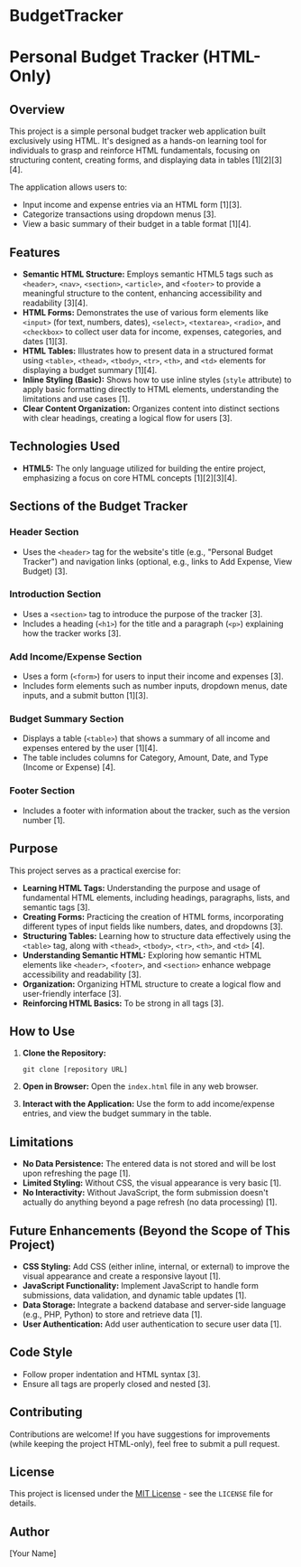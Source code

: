 # BudgetTracker

# Personal Budget Tracker (HTML-Only)

## Overview

This project is a simple personal budget tracker web application built exclusively using HTML. It's designed as a hands-on learning tool for individuals to grasp and reinforce HTML fundamentals, focusing on structuring content, creating forms, and displaying data in tables [1][2][3][4].

The application allows users to:

*   Input income and expense entries via an HTML form [1][3].
*   Categorize transactions using dropdown menus [3].
*   View a basic summary of their budget in a table format [1][4].

## Features

*   **Semantic HTML Structure:** Employs semantic HTML5 tags such as `<header>`, `<nav>`, `<section>`, `<article>`, and `<footer>` to provide a meaningful structure to the content, enhancing accessibility and readability [3][4].
*   **HTML Forms:** Demonstrates the use of various form elements like `<input>` (for text, numbers, dates), `<select>`, `<textarea>`, `<radio>`, and `<checkbox>` to collect user data for income, expenses, categories, and dates [1][3].
*   **HTML Tables:** Illustrates how to present data in a structured format using `<table>`, `<thead>`, `<tbody>`, `<tr>`, `<th>`, and `<td>` elements for displaying a budget summary [1][4].
*   **Inline Styling (Basic):** Shows how to use inline styles (`style` attribute) to apply basic formatting directly to HTML elements, understanding the limitations and use cases [1].
*   **Clear Content Organization:** Organizes content into distinct sections with clear headings, creating a logical flow for users [3].

## Technologies Used

*   **HTML5:** The only language utilized for building the entire project, emphasizing a focus on core HTML concepts [1][2][3][4].

## Sections of the Budget Tracker

### Header Section

*   Uses the `<header>` tag for the website's title (e.g., "Personal Budget Tracker") and navigation links (optional, e.g., links to Add Expense, View Budget) [3].

### Introduction Section

*   Uses a `<section>` tag to introduce the purpose of the tracker [3].
*   Includes a heading (`<h1>`) for the title and a paragraph (`<p>`) explaining how the tracker works [3].

### Add Income/Expense Section

*   Uses a form (`<form>`) for users to input their income and expenses [3].
*   Includes form elements such as number inputs, dropdown menus, date inputs, and a submit button [1][3].

### Budget Summary Section

*   Displays a table (`<table>`) that shows a summary of all income and expenses entered by the user [1][4].
*   The table includes columns for Category, Amount, Date, and Type (Income or Expense) [4].

### Footer Section

*   Includes a footer with information about the tracker, such as the version number [1].

## Purpose

This project serves as a practical exercise for:

*   **Learning HTML Tags:** Understanding the purpose and usage of fundamental HTML elements, including headings, paragraphs, lists, and semantic tags [3].
*   **Creating Forms:** Practicing the creation of HTML forms, incorporating different types of input fields like numbers, dates, and dropdowns [3].
*   **Structuring Tables:** Learning how to structure data effectively using the `<table>` tag, along with `<thead>`, `<tbody>`, `<tr>`, `<th>`, and `<td>` [4].
*   **Understanding Semantic HTML:** Exploring how semantic HTML elements like `<header>`, `<footer>`, and `<section>` enhance webpage accessibility and readability [3].
*   **Organization:** Organizing HTML structure to create a logical flow and user-friendly interface [3].
*   **Reinforcing HTML Basics:** To be strong in all tags [3].

## How to Use

1.  **Clone the Repository:**

    ```
    git clone [repository URL]
    ```

2.  **Open in Browser:** Open the `index.html` file in any web browser.

3.  **Interact with the Application:** Use the form to add income/expense entries, and view the budget summary in the table.

## Limitations

*   **No Data Persistence:** The entered data is not stored and will be lost upon refreshing the page [1].
*   **Limited Styling:** Without CSS, the visual appearance is very basic [1].
*   **No Interactivity:** Without JavaScript, the form submission doesn't actually do anything beyond a page refresh (no data processing) [1].

## Future Enhancements (Beyond the Scope of This Project)

*   **CSS Styling:** Add CSS (either inline, internal, or external) to improve the visual appearance and create a responsive layout [1].
*   **JavaScript Functionality:** Implement JavaScript to handle form submissions, data validation, and dynamic table updates [1].
*   **Data Storage:** Integrate a backend database and server-side language (e.g., PHP, Python) to store and retrieve data [1].
*   **User Authentication:** Add user authentication to secure user data [1].

## Code Style

*   Follow proper indentation and HTML syntax [3].
*   Ensure all tags are properly closed and nested [3].

## Contributing

Contributions are welcome! If you have suggestions for improvements (while keeping the project HTML-only), feel free to submit a pull request.

## License

This project is licensed under the [MIT License](LICENSE) - see the `LICENSE` file for details.

## Author

[Your Name]
